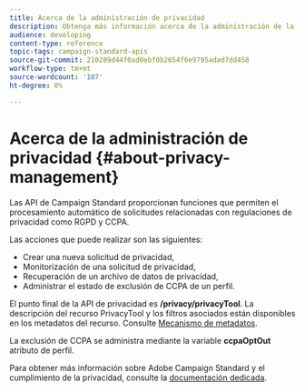 ```yaml
---
title: Acerca de la administración de privacidad
description: Obtenga más información acerca de la administración de la privacidad con API
audience: developing
content-type: reference
topic-tags: campaign-standard-apis
source-git-commit: 210289d44f0ad0ebf0b2654f6e9795adad7dd458
workflow-type: tm+mt
source-wordcount: '107'
ht-degree: 0%

---
```



# Acerca de la administración de privacidad {#about-privacy-management}

Las API de Campaign Standard proporcionan funciones que permiten el procesamiento automático de solicitudes relacionadas con regulaciones de privacidad como RGPD y CCPA.

Las acciones que puede realizar son las siguientes:

* Crear una nueva solicitud de privacidad,
* Monitorización de una solicitud de privacidad,
* Recuperación de un archivo de datos de privacidad,
* Administrar el estado de exclusión de CCPA de un perfil.

El punto final de la API de privacidad es **/privacy/privacyTool**. La descripción del recurso PrivacyTool y los filtros asociados están disponibles en los metadatos del recurso. Consulte [Mecanismo de metadatos](../../api/using/metadata-mechanism.md).

La exclusión de CCPA se administra mediante la variable **ccpaOptOut** atributo de perfil.

Para obtener más información sobre Adobe Campaign Standard y el cumplimiento de la privacidad, consulte la [documentación dedicada](../../start/using/privacy-requests.md).
